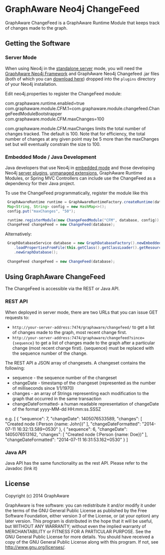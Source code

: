 GraphAware Neo4j ChangeFeed
================

GraphAware ChangeFeed is a GraphAware Runtime Module that keeps track of changes made to the graph.

Getting the Software
--------------------

### Server Mode

When using Neo4j in the <a href="http://docs.neo4j.org/chunked/stable/server-installation.html" target="_blank">standalone server</a> mode,
you will need the <a href="https://github.com/graphaware/neo4j-framework" target="_blank">GraphAware Neo4j Framework</a> and GraphAware Neo4j Changefeed .jar files (both of which you can <a href="http://graphaware.com/downloads/" target="_blank">download here</a>) dropped
into the `plugins` directory of your Neo4j installation. 

Edit neo4j.properties to register the ChangeFeed module:

com.graphaware.runtime.enabled=true
com.graphaware.module.CFM.1=com.graphaware.module.changefeed.ChangeFeedModuleBootstrapper
com.graphaware.module.CFM.maxChanges=100

com.graphaware.module.CFM.maxChanges limits the total number of changes tracked. The default is 100.
Note that for efficiency, the total number of changes at any given point may be 5 more than the maxChanges set but will eventually constrain the size to 100.

### Embedded Mode / Java Development

Java developers that use Neo4j in <a href="http://docs.neo4j.org/chunked/stable/tutorials-java-embedded.html" target="_blank">embedded mode</a>
and those developing Neo4j <a href="http://docs.neo4j.org/chunked/stable/server-plugins.html" target="_blank">server plugins</a>,
<a href="http://docs.neo4j.org/chunked/stable/server-unmanaged-extensions.html" target="_blank">unmanaged extensions</a>,
GraphAware Runtime Modules, or Spring MVC Controllers can include use the ChangeFeed as a dependency for their Java project.

To use the ChangeFeed programmatically, register the module like this

```java
 GraphAwareRuntime runtime = GraphAwareRuntimeFactory.createRuntime(database);
 Map<String, String> config = new HashMap<>();
 config.put("maxChanges", "50");

 runtime.registerModule(new ChangeFeedModule("CFM", database, config));
 ChangeFeed changeFeed = new ChangeFeed(database);
```
Alternatively:
```java
 GraphDatabaseService database = new GraphDatabaseFactory().newEmbeddedDatabaseBuilder(pathToDb)
    .loadPropertiesFromFile(this.getClass().getClassLoader().getResource("neo4j.properties").getPath())
    .newGraphDatabase();
 
 ChangeFeed changeFeed = new ChangeFeed(database);
```

Using GraphAware ChangeFeed
--------------------------

The ChangeFeed is accessible via the REST or Java API. 

### REST API

When deployed in server mode, there are two URLs that you can issue GET requests to:
* `http://your-server-address:7474/graphaware/changefeed/` to get a list of changes made to the graph, most recent change first.
* `http://your-server-address:7474/graphaware/changefeed?since={sequence}` to get a list of changes made to the graph after a particular change (most recent change first). {sequence} must be replaced with the sequence number of the change.

The REST API a JSON array of changesets. A changeset contains the following:

* sequence - the sequence number of the changeset
* changeDate - timestamp of the changeset (represented as the number of milliseconds since 1/1/1970)
* changes - an array of Strings representing each modification to the graph that occurred in the same transaction
* changeDateFormatted- a human readable representation of changeDate of the format yyyy-MM-dd HH:mm:ss.SSSZ

e.g.
[
    {
        "sequence": 7,
        "changeDate": 1405076533589,
        "changes": [
            "Created node (:Person {name: John})"
        ],
        "changeDateFormatted": "2014-07-11 16:32:13.589+0530"
    },
    {
        "sequence": 6,
        "changeDate": 1405076513162,
        "changes": [
            "Created node (:Person {name: Doe})"
        ],
        "changeDateFormatted": "2014-07-11 16:31:53.162+0530"
    }
]

### Java API

Java API has the same functionality as the rest API. Please refer to the Javadoc (link it)

License
-------

Copyright (c) 2014 GraphAware

GraphAware is free software: you can redistribute it and/or modify it under the terms of the GNU General Public License
as published by the Free Software Foundation, either version 3 of the License, or (at your option) any later version.
This program is distributed in the hope that it will be useful, but WITHOUT ANY WARRANTY; without even the implied
warranty of MERCHANTABILITY or FITNESS FOR A PARTICULAR PURPOSE. See the GNU General Public License for more details.
You should have received a copy of the GNU General Public License along with this program.
If not, see <http://www.gnu.org/licenses/>.
